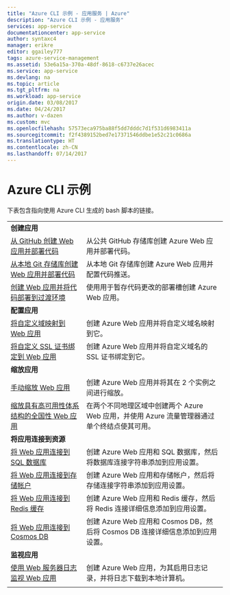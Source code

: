 ```yaml
---
title: "Azure CLI 示例 - 应用服务 | Azure"
description: "Azure CLI 示例 - 应用服务"
services: app-service
documentationcenter: app-service
author: syntaxc4
manager: erikre
editor: ggailey777
tags: azure-service-management
ms.assetid: 53e6a15a-370a-48df-8618-c6737e26acec
ms.service: app-service
ms.devlang: na
ms.topic: article
ms.tgt_pltfrm: na
ms.workload: app-service
origin.date: 03/08/2017
ms.date: 04/24/2017
ms.author: v-dazen
ms.custom: mvc
ms.openlocfilehash: 57573eca975ba88f5dd7dddc7d1f531d6983411a
ms.sourcegitcommit: f2f4389152bed7e17371546ddbe1e52c21c0686a
ms.translationtype: HT
ms.contentlocale: zh-CN
ms.lasthandoff: 07/14/2017
---
```

# <a name="azure-cli-samples"></a>Azure CLI 示例

下表包含指向使用 Azure CLI 生成的 bash 脚本的链接。

| | |
|-|-|
|**创建应用**||
| [从 GitHub 创建 Web 应用并部署代码](./scripts/app-service-cli-deploy-github.md?toc=%2fcli%2fazure%2ftoc.json)| 从公共 GitHub 存储库创建 Azure Web 应用并部署代码。 |
| [从本地 Git 存储库创建 Web 应用并部署代码](./scripts/app-service-cli-deploy-local-git.md?toc=%2fcli%2fazure%2ftoc.json) | 从本地 Git 存储库创建 Azure Web 应用并配置代码推送。 |
| [创建 Web 应用并将代码部署到过渡环境](./scripts/app-service-cli-deploy-staging-environment.md?toc=%2fcli%2fazure%2ftoc.json) | 使用用于暂存代码更改的部署槽创建 Azure Web 应用。 |
|**配置应用**||
| [将自定义域映射到 Web 应用](./scripts/app-service-cli-configure-custom-domain.md?toc=%2fcli%2fazure%2ftoc.json)| 创建 Azure Web 应用并将自定义域名映射到它。 |
| [将自定义 SSL 证书绑定到 Web 应用](./scripts/app-service-cli-configure-ssl-certificate.md?toc=%2fcli%2fazure%2ftoc.json)| 创建 Azure Web 应用并将自定义域名的 SSL 证书绑定到它。 |
|**缩放应用**||
| [手动缩放 Web 应用](./scripts/app-service-cli-scale-manual.md?toc=%2fcli%2fazure%2ftoc.json) | 创建 Azure Web 应用并将其在 2 个实例之间进行缩放。 |
| [缩放具有高可用性体系结构的全国性 Web 应用](./scripts/app-service-cli-scale-high-availability.md?toc=%2fcli%2fazure%2ftoc.json) | 在两个不同地理区域中创建两个 Azure Web 应用，并使用 Azure 流量管理器通过单个终结点使其可用。 |
|**将应用连接到资源**||
| [将 Web 应用连接到 SQL 数据库](./scripts/app-service-cli-app-service-sql.md?toc=%2fcli%2fazure%2ftoc.json)| 创建 Azure Web 应用和 SQL 数据库，然后将数据库连接字符串添加到应用设置。 |
| [将 Web 应用连接到存储帐户](./scripts/app-service-cli-app-service-storage.md?toc=%2fcli%2fazure%2ftoc.json)| 创建 Azure Web 应用和存储帐户，然后将存储连接字符串添加到应用设置。 |
| [将 Web 应用连接到 Redis 缓存](./scripts/app-service-cli-app-service-redis.md?toc=%2fcli%2fazure%2ftoc.json) | 创建 Azure Web 应用和 Redis 缓存，然后将 Redis 连接详细信息添加到应用设置。 |
| [将 Web 应用连接到 Cosmos DB](./scripts/app-service-cli-app-service-documentdb.md?toc=%2fcli%2fazure%2ftoc.json) | 创建 Azure Web 应用和 Cosmos DB，然后将 Cosmos DB 连接详细信息添加到应用设置。 |
|**监视应用**||
| [使用 Web 服务器日志监视 Web 应用](./scripts/app-service-cli-monitor.md?toc=%2fcli%2fazure%2ftoc.json) | 创建 Azure Web 应用，为其启用日志记录，并将日志下载到本地计算机。 |
| | |
